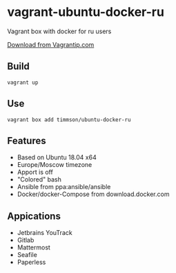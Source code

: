 # vagrant-ubuntu-docker-ru
Vagrant box with docker for ru users

[Download from Vagrantip.com](https://app.vagrantup.com/timmson/boxes/ubuntu-docker-ru)

## Build
```
vagrant up
```

## Use
```
vagrant box add timmson/ubuntu-docker-ru
```

## Features
* Based on Ubuntu 18.04 x64
* Europe/Moscow timezone
* Apport is off
* "Colored" bash
* Ansible from ppa:ansible/ansible
* Docker/docker-Compose from download.docker.com 

## Appications
* Jetbrains YouTrack
* Gitlab
* Mattermost
* Seafile
* Paperless
